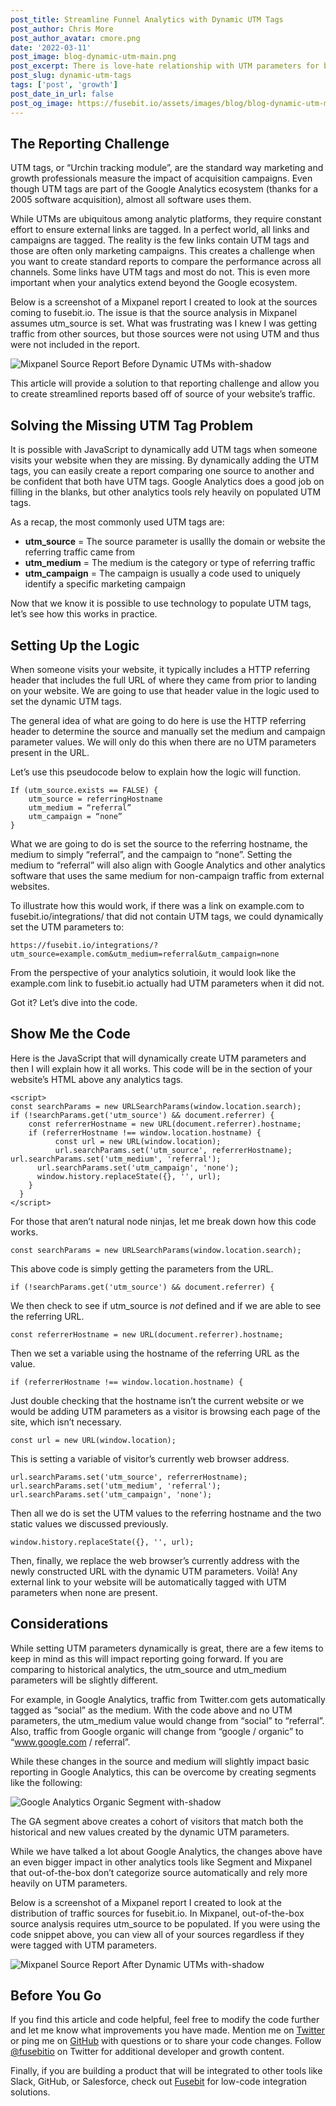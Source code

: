 ```yaml
---
post_title: Streamline Funnel Analytics with Dynamic UTM Tags
post_author: Chris More
post_author_avatar: cmore.png
date: '2022-03-11'
post_image: blog-dynamic-utm-main.png
post_excerpt: There is love-hate relationship with UTM parameters for both developers and marketers. Let’s explore a solution that will make everyone a bit more happy.
post_slug: dynamic-utm-tags
tags: ['post', 'growth']
post_date_in_url: false
post_og_image: https://fusebit.io/assets/images/blog/blog-dynamic-utm-main.png
---
```


## The Reporting Challenge

UTM tags, or “Urchin tracking module”, are the standard way marketing and growth professionals measure the impact of acquisition campaigns. Even though UTM tags are part of the Google Analytics ecosystem (thanks for a 2005 software acquisition), almost all software uses them.

While UTMs are ubiquitous among analytic platforms, they require constant effort to ensure external links are tagged. In a perfect world, all links and campaigns are tagged. The reality is the few links contain UTM tags and those are often only marketing campaigns. This creates a challenge when you want to create standard reports to compare the performance across all channels. Some links have UTM tags and most do not. This is even more important when your analytics extend beyond the Google ecosystem.

Below is a screenshot of a Mixpanel report I created to look at the sources coming to fusebit.io. The issue is that the source analysis in Mixpanel assumes utm_source is set. What was frustrating was I knew I was getting traffic from other sources, but those sources were not using UTM and thus were not included in the report.

![Mixpanel Source Report Before Dynamic UTMs with-shadow](blog-dynamic-utm-mixpanel-sources-after.png "Mixpanel Source Report Before Dynamic UTMs")

This article will provide a solution to that reporting challenge and allow you to create streamlined reports based off of source of your website’s traffic.

## Solving the Missing UTM Tag Problem

It is possible with JavaScript to dynamically add UTM tags when someone visits your website when they are missing. By dynamically adding the UTM tags, you can easily create a report comparing one source to another and be confident that both have UTM tags. Google Analytics does a good job on filling in the blanks, but other analytics tools rely heavily on populated UTM tags.

As a recap, the most commonly used UTM tags are:

* **utm_source** = The source parameter is usallly the domain or website the referring traffic came from
* **utm_medium** = The medium is the category or type of referring traffic
* **utm_campaign** = The campaign is usually a code used to uniquely identify a specific marketing campaign

Now that we know it is possible to use technology to populate UTM tags, let’s see how this works in practice.

## Setting Up the Logic

When someone visits your website, it typically includes a HTTP referring header that includes the full URL of where they came from prior to landing on your website. We are going to use that header value in the logic used to set the dynamic UTM tags.

The general idea of what are going to do here is use the HTTP referring header to determine the source and manually set the medium and campaign parameter values. We will only do this when there are no UTM parameters present in the URL.

Let’s use this pseudocode below to explain how the logic will function.

```
If (utm_source.exists == FALSE) {
    utm_source = referringHostname
    utm_medium = “referral”
    utm_campaign = “none”
}
```

What we are going to do is set the source to the referring hostname, the medium to simply “referral”, and the campaign to “none”. Setting the medium to “referral” will also align with Google Analytics and other analytics software that uses the same medium for non-campaign traffic from external websites.

To illustrate how this would work, if there was a link on example.com to fusebit.io/integrations/ that did not contain UTM tags, we could dynamically set the UTM parameters to:

``https://fusebit.io/integrations/?utm_source=example.com&utm_medium=referral&utm_campaign=none``

From the perspective of your analytics solutioin, it would look like the example.com link to fusebit.io actually had UTM parameters when it did not. 

Got it? Let’s dive into the code.

## Show Me the Code

Here is the JavaScript that will dynamically create UTM parameters and then I will explain how it all works. This code will be in the <head> section of your website’s HTML above any analytics tags.

```
<script>
const searchParams = new URLSearchParams(window.location.search);
if (!searchParams.get('utm_source') && document.referrer) {
    const referrerHostname = new URL(document.referrer).hostname;
    if (referrerHostname !== window.location.hostname) {
          const url = new URL(window.location);
          url.searchParams.set('utm_source', referrerHostname);
url.searchParams.set('utm_medium', 'referral');
      url.searchParams.set('utm_campaign', 'none');
      window.history.replaceState({}, '', url);
    }
  }
</script>
```

For those that aren’t natural node ninjas, let me break down how this code works.

``const searchParams = new URLSearchParams(window.location.search);``

This above code is simply getting the parameters from the URL.

``if (!searchParams.get('utm_source') && document.referrer) {``

We then check to see if utm_source is *not* defined and if we are able to see the referring URL.

``const referrerHostname = new URL(document.referrer).hostname;``

Then we set a variable using the hostname of the referring URL as the value.

``if (referrerHostname !== window.location.hostname) {``

Just double checking that the hostname isn’t the current website or we would be adding UTM parameters as a visitor is browsing each page of the site, which isn’t necessary.

``const url = new URL(window.location);``

This is setting a variable of visitor’s currently web browser address.

```
url.searchParams.set('utm_source', referrerHostname);
url.searchParams.set('utm_medium', 'referral');
url.searchParams.set('utm_campaign', 'none');
```

Then all we do is set the UTM values to the referring hostname and the two static values we discussed previously.

``window.history.replaceState({}, '', url);``

Then, finally, we replace the web browser’s currently address with the newly constructed URL with the dynamic UTM parameters. Voilà! Any external link to your website will be automatically tagged with UTM parameters when none are present.

## Considerations

While setting UTM parameters dynamically is great, there are a few items to keep in mind as this will impact reporting going forward. If you are comparing to historical analytics, the utm_source and utm_medium parameters will be slightly different. 

For example, in Google Analytics, traffic from Twitter.com gets automatically tagged as “social” as the medium. With the code above and no UTM parameters, the utm_medium value would change from “social” to “referral”.  Also, traffic from Google organic will change from “google / organic” to “www.google.com / referral”.

While these changes in the source and medium will slightly impact basic reporting in Google Analytics, this can be overcome by creating segments like the following:

![Google Analytics Organic Segment with-shadow](blog-dynamic-utm-segment.png "Google Analytics Organic Segment")

The GA segment above creates a cohort of visitors that match both the historical and new values created by the dynamic UTM parameters.

While we have talked a lot about Google Analytics, the changes above have an even bigger impact in other analytics tools like Segment and Mixpanel that out-of-the-box don’t categorize source automatically and rely more heavily on UTM parameters.

Below is a screenshot of a Mixpanel report I created to look at the distribution of traffic sources for fusebit.io. In Mixpanel, out-of-the-box source analysis requires utm_source to be populated. If you were using the code snippet above, you can view all of your sources regardless if they were tagged with UTM parameters.

![Mixpanel Source Report After Dynamic UTMs with-shadow](blog-dynamic-utm-mixpanel-sources-after.png "Mixpanel Source Report After Dynamic UTMs")

## Before You Go

If you find this article and code helpful, feel free to modify the code further and let me know what improvements you have made. Mention me on [Twitter](https://twitter.com/chrismore) or ping me on [GitHub](github.com/chrismore) with questions or to share your code changes. Follow [@fusebitio](https://twitter.com/fusebitio) on Twitter for additional developer and growth content.

Finally, if you are building a product that will be integrated to other tools like Slack, GitHub, or Salesforce, check out [Fusebit](https://fusebit.io/) for low-code integration solutions.
